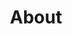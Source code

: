 ---
title: "About"
layout: "about"
url: "/about/"
summary: about
ShowShareButtons: false
ShowReadingTime: false
ShowToc: false
ShowBreadCrumbs: true
ShowPostNavLinks: true
ShowCodeCopyButtons: false
---